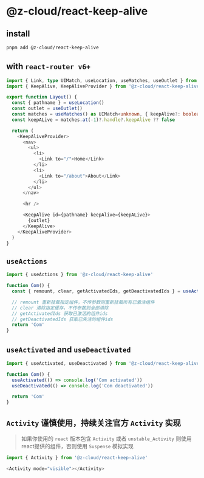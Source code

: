 # @z-cloud/react-keep-alive

## install

```bash
pnpm add @z-cloud/react-keep-alive
```

## with `react-router v6+`

```ts
import { Link, type UIMatch, useLocation, useMatches, useOutlet } from 'react-router'
import { KeepAlive, KeepAliveProvider } from '@z-cloud/react-keep-alive'

export function Layout() {
  const { pathname } = useLocation()
  const outlet = useOutlet()
  const matches = useMatches() as UIMatch<unknown, { keepAlive?: boolean }>[]
  const keepALive = matches.at(-1)?.handle?.keepAlive ?? false

  return (
    <KeepAliveProvider>
      <nav>
        <ul>
          <li>
            <Link to="/">Home</Link>
          </li>
          <li>
            <Link to="/about">About</Link>
          </li>
        </ul>
      </nav>

      <hr />

      <KeepAlive id={pathname} keepAlive={keepALive}>
        {outlet}
      </KeepAlive>
    </KeepAliveProvider>
  )
}
```

## `useActions`

```ts
import { useActions } from '@z-cloud/react-keep-alive'

function Com() {
  const { remount, clear, getActivatedIds, getDeactivatedIds } = useActions()

  // remount 重新挂载指定组件，不传参数则重新挂载所有已激活组件
  // clear 清除指定缓存，不传参数则全部清除
  // getActivatedIds 获取已激活的组件ids
  // getDeactivatedIds 获取已失活的组件ids
  return 'Com'
}
```

## `useActivated` and `useDeactivated`

```ts
import { useActivated, useDeactivated } from '@z-cloud/react-keep-alive'

function Com() {
  useActivated(() => console.log('Com activated'))
  useDeactivated(() => console.log('Com deactivated'))

  return 'Com'
}
```

## `Activity` 谨慎使用，持续关注官方 `Activity` 实现

> 如果你使用的 `react` 版本包含 `Activity` 或者 `unstable_Activity` 则使用react提供的组件，否则使用 `Suspense` 模拟实现

```ts
import { Activity } from '@z-cloud/react-keep-alive'

<Activity mode="visible"></Activity>
```
